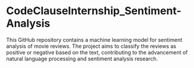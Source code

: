 # CodeClauseInternship_Sentiment-Analysis
This GitHub repository contains a machine learning model for sentiment analysis of movie reviews. The project aims to classify the reviews as positive or negative based on the text, contributing to the advancement of natural language processing and sentiment analysis research.
